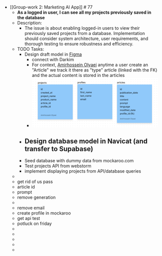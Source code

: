 - [[Group-work 2: Marketing AI App]] # 77
	- **As a logged in user, I can see all my projects previously saved in the database**
	- Description:
		- The issue is about enabling logged-in users to view their previously saved projects from a database. Implementation should consider system architecture, user requirements, and thorough testing to ensure robustness and efficiency.
	- TODO Tasks:
		- Design draft model in [Figma](https://www.figma.com/file/mDq6Oc71KJAspqes7aPDYW/Supabase?node-id=0-1&t=3MA8yyUPHeDRvuKn-0)
			- connect with Darkim
			- For context,  [Amirhossein Olyaei](https://www.figma.com/files/user/857409693651239481) anytime a user create an "Article" we track it there as "type" article (linked with the FK) and the actual  content is stored in the articles
			- ![Screenshot 2023-03-29 at 2.18.53 PM.png](../assets/Screenshot_2023-03-29_at_2.18.53_PM_1680113954158_0.png)
		- Design database model in Navicat (and transfer to Supabase)
			-
		- Seed database with dummy data from mockaroo.com
		- Test projects API from webstorm
		- implement displaying projects from API/database queries
	-
	- get rid of us pass
	- article id
	- prompt
	- remove generation
	-
	- remove email
	- create profile in mockaroo
	- get api test
	- potluck on friday
	-
	-
	-
	-
	-
